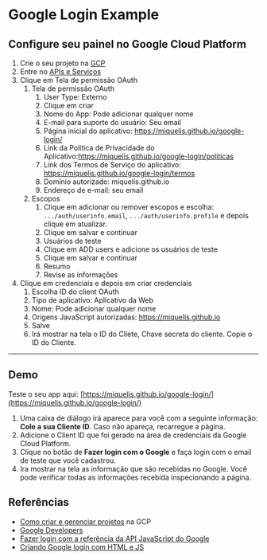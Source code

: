 # Google Login Example

## Configure seu painel no Google Cloud Platform

1. Crie o seu projeto na [GCP](https://console.cloud.google.com)
2. Entre no [APIs e Serviços](https://console.cloud.google.com/apis/dashboard)
3. Clique em Tela de permissão OAuth
   1. Tela de permissão OAuth
      1. User Type: Externo
      2. Clique em criar
      3. Nome do App: Pode adicionar qualquer nome
      4. E-mail para suporte do usuário: Seu email
      5. Página inicial do aplicativo: https://miquelis.github.io/google-login/
      6. Link da Política de Privacidade do Aplicativo:https://miquelis.github.io/google-login/politicas
      7. Link dos Termos de Serviço do aplicativo: https://miquelis.github.io/google-login/termos
      8. Domínio autorizado: miquelis.github.io
      9. Endereço de e-mail: seu email
   2. Escopos
      1. Clique em adicionar ou remover escopos e escolha: `.../auth/userinfo.email`, `.../auth/userinfo.profile` e depois clique em atualizar.
      2. Clique em salvar e continuar
      3. Usuários de teste
      4. Clique em ADD users e adicione os usuários de teste
      5. Clique em salvar e continuar
      6. Resumo
      7. Revise as informações
4. Clique em credenciais e depois em criar credenciais
   1. Escolha ID do client OAuth
   2. Tipo de aplicativo: Aplicativo da Web
   3. Nome: Pode adicionar qualquer nome
   4. Origens JavaScript autorizadas: https://miquelis.github.io
   5. Salve
   6. Irá mostrar na tela o ID do Cliete, Chave secreta do cliente. Copie o ID do Cliente.

---

## Demo

Teste o seu app aqui: [https://miquelis.github.io/google-login/](https://miquelis.github.io/google-login/)

1. Uma caixa de diálogo irá aparece para você com a seguinte informação: **Cole a sua Cliente ID**. Caso não apareça, recarregue a página.
2. Adicione o Client ID que foi gerado na área de credenciais da Google Cloud Platform.
3. Clique no botão de **Fazer login com o Google** e faça login com o email de teste que você cadastrou.
4. Ira mostrar na tela as informação que são recebidas no Google. Você pode verificar todas as informações recebida inspecionando a página.

## Referências

- [Como criar e gerenciar projetos](https://cloud.google.com/resource-manager/docs/creating-managing-projects) na GCP
- [Google Developers](https://developers.google.com/identity/gsi/web/guides/overview)
- [Fazer login com a referência da API JavaScript do Google](https://developers.google.com/identity/gsi/web/reference/js-reference)
- [Criando Google login com HTML e JS](https://www.youtube.com/watch?v=92RkvBuIcts&t=1079s&ab_channel=Rocketseat)

